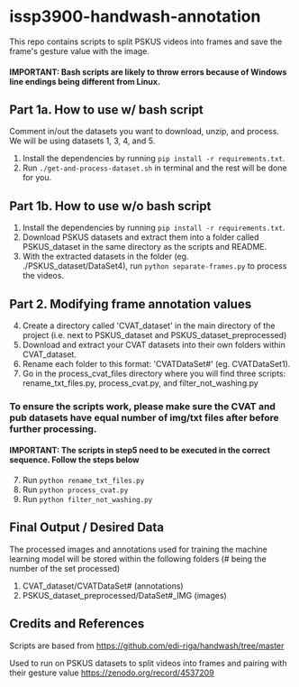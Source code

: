 ﻿# issp3900-handwash-annotation
This repo contains scripts to split PSKUS videos into frames and save the frame's gesture value with the image.

#### IMPORTANT: Bash scripts are likely to throw errors because of Windows line endings being different from Linux.

## Part 1a. How to use w/ bash script
Comment in/out the datasets you want to download, unzip, and process. We will be using datasets 1, 3, 4, and 5.
1. Install the dependencies by running ```pip install -r requirements.txt```.
2. Run ```./get-and-process-dataset.sh``` in terminal and the rest will be done for you.

## Part 1b. How to use w/o bash script
1. Install the dependencies by running ```pip install -r requirements.txt```.
2. Download PSKUS datasets and extract them into a folder called PSKUS_dataset in the same directory as the scripts and README.
3. With the extracted datasets in the folder (eg. ./PSKUS_dataset/DataSet4), run ```python separate-frames.py``` to process the videos.

## Part 2. Modifying frame annotation values
4. Create a directory called 'CVAT_dataset' in the main directory of the project (i.e. next to PSKUS_dataset and PSKUS_dataset_preprocessed)
4. Download and extract your CVAT datasets into their own folders within CVAT_dataset.
5. Rename each folder to this format: 'CVATDataSet#' (eg. CVATDataSet1).
6. Go in the process_cvat_files directory where you will find three scripts: rename_txt_files.py, process_cvat.py, and filter_not_washing.py
### To ensure the scripts work, please make sure the CVAT and pub datasets have equal number of img/txt files after  before further processing.
#### IMPORTANT: The scripts in step5 need to be executed in the correct sequence. Follow the steps below
7. Run ```python rename_txt_files.py```
8. Run ```python process_cvat.py```
9. Run ```python filter_not_washing.py```


## Final Output / Desired Data
The processed images and annotations used for training the machine learning model will be stored within the following folders (# being the number of the set processed) 
1. CVAT_dataset/CVATDataSet# (annotations) 
2. PSKUS_dataset_preprocessed/DataSet#_IMG (images)


## Credits and References
Scripts are based from
https://github.com/edi-riga/handwash/tree/master

Used to run on PSKUS datasets to split videos into frames and pairing with their gesture value
https://zenodo.org/record/4537209

